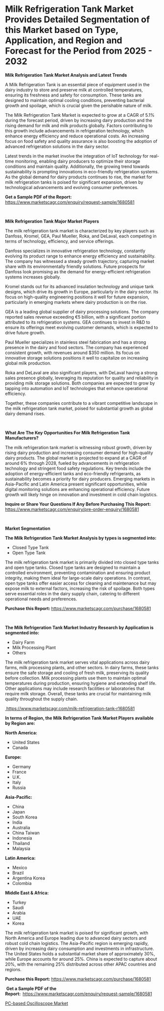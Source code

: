 <p><h1>Milk Refrigeration Tank Market Provides Detailed Segmentation of this Market based on Type, Application, and Region and Forecast for the Period from 2025 - 2032</h1></p><p><strong>Milk Refrigeration Tank Market Analysis and Latest Trends</strong></p>
<p><p>A Milk Refrigeration Tank is an essential piece of equipment used in the dairy industry to store and preserve milk at controlled temperatures, ensuring its freshness and safety for consumption. These tanks are designed to maintain optimal cooling conditions, preventing bacterial growth and spoilage, which is crucial given the perishable nature of milk.</p><p>The Milk Refrigeration Tank Market is expected to grow at a CAGR of 5.1% during the forecast period, driven by increasing dairy production and the rising demand for milk and milk products globally. Factors contributing to this growth include advancements in refrigeration technology, which enhance energy efficiency and reduce operational costs. An increasing focus on food safety and quality assurance is also boosting the adoption of advanced refrigeration solutions in the dairy sector.</p><p>Latest trends in the market involve the integration of IoT technology for real-time monitoring, enabling dairy producers to optimize their storage conditions and maintain quality. Additionally, the growing trend towards sustainability is prompting innovations in eco-friendly refrigeration systems. As the global demand for dairy products continues to rise, the market for milk refrigeration tanks is poised for significant expansion, driven by technological advancements and evolving consumer preferences.</p></p>
<p><strong>Get a Sample PDF of the Report:&nbsp;</strong> <a href="https://www.marketscagr.com/enquiry/request-sample/1680581?utm_campaign=3452&utm_medium=2&utm_source=Github&utm_content=ia&utm_term=24032025&utm_id=milk-refrigeration-tank">https://www.marketscagr.com/enquiry/request-sample/1680581</a></p>
<p>&nbsp;</p>
<p><strong>Milk Refrigeration Tank Major Market Players</strong></p>
<p><p>The milk refrigeration tank market is characterized by key players such as Danfoss, Kromel, GEA, Paul Mueller, Roka, and DeLaval, each competing in terms of technology, efficiency, and service offerings.</p><p>Danfoss specializes in innovative refrigeration technology, constantly evolving its product range to enhance energy efficiency and sustainability. The company has witnessed a steady growth trajectory, capturing market share with its environmentally friendly solutions. Future prospects for Danfoss look promising as the demand for energy-efficient refrigeration systems increases globally.</p><p>Kromel stands out for its advanced insulation technology and unique tank designs, which drive its growth in Europe, particularly in the dairy sector. Its focus on high-quality engineering positions it well for future expansion, particularly in emerging markets where dairy production is on the rise.</p><p>GEA is a leading global supplier of dairy processing solutions. The company reported sales revenue exceeding €5 billion, with a significant portion attributed to its refrigeration systems. GEA continues to invest in R&D to ensure its offerings meet evolving customer demands, which is expected to drive future growth.</p><p>Paul Mueller specializes in stainless steel fabrication and has a strong presence in the dairy and food sectors. The company has experienced consistent growth, with revenues around $350 million. Its focus on innovative storage solutions positions it well to capitalize on increasing global milk production.</p><p>Roka and DeLaval are also significant players, with DeLaval having a strong sales presence globally, leveraging its reputation for quality and reliability in providing milk storage solutions. Both companies are expected to grow by tapping into automation and IoT technologies that enhance operational efficiency.</p><p>Together, these companies contribute to a vibrant competitive landscape in the milk refrigeration tank market, poised for substantial growth as global dairy demand rises.</p></p>
<p>&nbsp;</p>
<p><strong>What Are The Key Opportunities For Milk Refrigeration Tank Manufacturers?</strong></p>
<p><p>The milk refrigeration tank market is witnessing robust growth, driven by rising dairy production and increasing consumer demand for high-quality dairy products. The global market is projected to expand at a CAGR of around 6% through 2028, fueled by advancements in refrigeration technology and stringent food safety regulations. Key trends include the adoption of energy-efficient tanks and eco-friendly refrigerants, as sustainability becomes a priority for dairy producers. Emerging markets in Asia-Pacific and Latin America present significant opportunities, while digital monitoring solutions are enhancing operational efficiency. Future growth will likely hinge on innovation and investment in cold chain logistics.</p></p>
<p><strong>Inquire or Share Your Questions If Any Before Purchasing This Report:</strong> <a href="https://www.marketscagr.com/enquiry/pre-order-enquiry/1680581?utm_campaign=3452&utm_medium=2&utm_source=Github&utm_content=ia&utm_term=24032025&utm_id=milk-refrigeration-tank">https://www.marketscagr.com/enquiry/pre-order-enquiry/1680581</a></p>
<p>&nbsp;</p>
<p><strong>Market Segmentation</strong></p>
<p><strong>The Milk Refrigeration Tank Market Analysis by types is segmented into:</strong></p>
<p><ul><li>Closed Type Tank</li><li>Open Type Tank</li></ul></p>
<p><p>The milk refrigeration tank market is primarily divided into closed type tanks and open type tanks. Closed type tanks are designed to maintain a controlled environment, preventing contamination and ensuring product integrity, making them ideal for large-scale dairy operations. In contrast, open type tanks offer easier access for cleaning and maintenance but may expose milk to external factors, increasing the risk of spoilage. Both types serve essential roles in the dairy supply chain, catering to different operational needs and preferences.</p></p>
<p><strong>Purchase this Report:&nbsp;</strong><a href="https://www.marketscagr.com/purchase/1680581?utm_campaign=3452&utm_medium=2&utm_source=Github&utm_content=ia&utm_term=24032025&utm_id=milk-refrigeration-tank">https://www.marketscagr.com/purchase/1680581</a></p>
<p>&nbsp;</p>
<p><strong>The Milk Refrigeration Tank Market Industry Research by Application is segmented into:</strong></p>
<p><ul><li>Dairy Farm</li><li>Milk Processing Plant</li><li>Others</li></ul></p>
<p><p>The milk refrigeration tank market serves vital applications across dairy farms, milk processing plants, and other sectors. In dairy farms, these tanks ensure the safe storage and cooling of fresh milk, preserving its quality before collection. Milk processing plants use them to maintain optimal temperatures during production, ensuring hygiene and extending shelf life. Other applications may include research facilities or laboratories that require milk storage. Overall, these tanks are crucial for maintaining milk quality throughout the supply chain.</p></p>
<p><a href="https://www.marketscagr.com/milk-refrigeration-tank-r1680581?utm_campaign=3452&utm_medium=2&utm_source=Github&utm_content=ia&utm_term=24032025&utm_id=milk-refrigeration-tank">&nbsp;https://www.marketscagr.com/milk-refrigeration-tank-r1680581</a></p>
<p><strong>In terms of Region, the Milk Refrigeration Tank Market Players available by Region are:</strong></p>
<p>
    <p> <strong> North America: </strong>
        <ul>
            <li>United States</li>
            <li>Canada</li>
        </ul>
        </p> 
    <p> <strong> Europe: </strong>
        <ul>
            <li>Germany</li>
            <li>France</li>
            <li>U.K.</li>
            <li>Italy</li>
            <li>Russia</li>
        </ul>
        </p> 
    <p> <strong> Asia-Pacific: </strong>
        <ul>
            <li>China</li>
            <li>Japan</li>
            <li>South Korea</li>
            <li>India</li>
            <li>Australia</li>
            <li>China Taiwan</li>
            <li>Indonesia</li>
            <li>Thailand</li>
            <li>Malaysia</li>
        </ul>
        </p> 
    <p> <strong> Latin America: </strong>
        <ul>
            <li>Mexico</li>
            <li>Brazil</li>
            <li>Argentina Korea</li>
            <li>Colombia</li>
        </ul>
        </p> 
    <p> <strong> Middle East & Africa: </strong>
        <ul>
            <li>Turkey</li>
            <li>Saudi</li>
            <li>Arabia</li>
            <li>UAE</li>
            <li>Korea</li>
        </ul>
    </p>
    </p>
<p><p>The milk refrigeration tank market is poised for significant growth, with North America and Europe leading due to advanced dairy sectors and robust cold chain logistics. The Asia-Pacific region is emerging rapidly, driven by increasing dairy consumption and investments in infrastructure. The United States holds a substantial market share of approximately 30%, while Europe accounts for around 25%. China is expected to capture about 20%, with the remaining 25% distributed across other APAC countries and regions.</p></p>
<p><strong>Purchase this Report: </strong><a href="https://www.marketscagr.com/purchase/1680581?utm_campaign=3452&utm_medium=2&utm_source=Github&utm_content=ia&utm_term=24032025&utm_id=milk-refrigeration-tank">https://www.marketscagr.com/purchase/1680581</a></p>
<p>&nbsp;<strong>Get a Sample PDF of the Report:&nbsp;&nbsp;</strong><a href="https://www.marketscagr.com/enquiry/request-sample/1680581?utm_campaign=3452&utm_medium=2&utm_source=Github&utm_content=ia&utm_term=24032025&utm_id=milk-refrigeration-tank">https://www.marketscagr.com/enquiry/request-sample/1680581</a></p>
<p><strong></strong></p>
<p><p><a href="https://github.com/plawragarile/Market-Research-Report-List-1/blob/main/pc-based-oscilloscope-market.md?utm_campaign=3452&utm_medium=2&utm_source=Github&utm_content=ia&utm_term=24032025&utm_id=milk-refrigeration-tank">PC-based Oscilloscope Market</a></p></p>